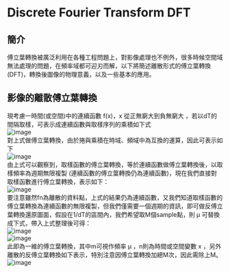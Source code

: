 # Discrete Fourier Transform DFT

## 簡介
傅立葉轉換被廣泛利用在各種工程問題上，對影像處理也不例外，很多時候空間域無法處理的問題，在頻率域都可迎刃而解，以下將簡述離散形式的傅立葉轉換(DFT)，轉換後圖像的物理意義，以及一些基本的應用。

## 影像的離散傅立葉轉換
現考慮一時間(或空間)中的連續函數 f(x)，x 從正無窮大到負無窮大 ，若以dT的間隔取樣，可表示成連續函數與取樣序列的乘積如下式<br>
![image](4-27)<br>
對上式做傅立葉轉換，由於捲與乘積在時域、頻域中為互換的運算，因此可表示如下<br>
![image](4-31)<br>
由上式可以觀察到，取樣函數的傅立葉轉換，等於連續函數做傅立葉轉換後，以取樣頻率為週期無限複製 (連續函數的傅立葉轉換仍為連續函數)，現在我們直接對取樣函數進行傅立葉轉換，表示如下：<br>
![image](4-39~4-40)<br>
要注意雖然fn為離散的資料點，上式的結果仍為連續函數，又我們知道取樣函數的傅立葉轉換為連續函數的無限複製，但我們僅需要一個週期的資訊，即可做反傅立葉轉換還原圖面，假設在1/dT的區間內，我們希望取M個sample點，則 μ 可替換成下式，帶入上式整理後可得：<br>
![image](4-41)<br>
![image](4-42)<br>
此即為一維的傅立葉轉換，其中m可視作頻率 μ ，n則為時間或空間變數 x ，另外離散的反傅立葉轉換如下表示，特別注意因傅立葉轉換加總M次，因此需除上M。<br>
![image](4-43)<br>
